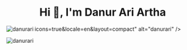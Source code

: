 <h1 align="center">Hi 👋, I'm Danur Ari Artha</h1>


<p><img align="left" src="https://github-readme-stats.vercel.app/api/top-langs?username=danurari&show_<p>&nbsp;<img align="center" src="https://github-readme-stats.vercel.app/api?username=danurari&show_icons=true&locale=en" alt="danurari"/></p>icons=true&locale=en&layout=compact" alt="danurari" /></p>

<p><img align="center" src="https://github-readme-streak-stats.herokuapp.com/?user=danurari&" alt="danurari" /></p>

